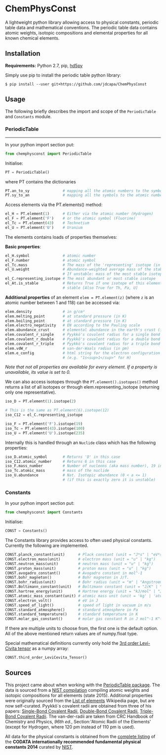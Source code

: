 # ChemPhysConst


A lightweight python library allowing access to physical constants, periodic table
 data and mathematical conventions.
The periodic table data contains atomic weights, isotopic compositions and
 elemental properties for all known chemical elements.

## Installation

**Requirements:** Python 2.7, pip,
 [hd5py](http://docs.h5py.org/en/latest/index.html)

Simply use pip to install the periodic table python library:

    $ pip install --user git+https://github.com/jdcapa/ChemPhysConst

## Usage

The following briefly describes the import and scope of the `PeriodicTable`
 and `Constants` module.

### PeriodicTable
-----

In your python import section put:

```python
from chemphysconst import PeriodicTable
```

Initialise:

```python
PT = PeriodicTable()
```

where PT contains the dictionaries

```python
PT.an_to_sy               # mapping all the atomic numbers to the symbols
PT.sy_to_an               # mapping all the symbols to the atomic numbers
```

Access elements via the PT.elements() method:

```python
el_H = PT.element(1)      # Either via the atomic number (Hydrogen)
el_F = PT.element('F')    # or the atomic symbol (Fluorine)
el_Tc = PT.element(43)    # Technetium
el_U = PT.element('U')    # Uranium
```

The elements contains loads of properties themselves:

**Basic properties**:

```python
el_H.symbol               # atomic number
el_F.number               # atomic symbol
el_Tc.mass                # The mass of the 'representing' isotope (in u)
el_U.weight               # Abundance-weighted average mass of the stable isotopes
                          # If unstable: mass of the most stable isotope (in u)
el_C.representing_isotope # The most abundant or most stable isotope
el_At.is_stable           # Returns True if one isotope of this element is
                          # stable [Also True for Th, Pa, U]
```
**Additional properties** of an element `elem = PT.element(z)` (where `z` is an
 atomic number between 1 and 118) can be accessed via:

```python
elem.density              # in g/cm³
elem.melting_point        # at standard pressure (in K)
elem.boiling_point        # at standard pressure (in K)
elem.electro_negativity   # EN according to the Pauling scale
elem.abundance_crust      # elemental abundance in the earth's crust (in mg/kg)
elem.covalent_r_single    # Pyykkö's covalent radius for a single bond (in pm)
elem.covalent_r_double    # Pyykkö's covalent radius for a double bond (in pm)
elem.covalent_r_triple    # Pyykkö's covalent radius for a triple bond (in pm)
elem.vdW_r                # van-der-Waals radius (in pm)
elem.e_config             # html string for the electron configuration
                          # (e.g. "1s<sup>1</sup>" for H)
```

*Note that not all properties are available for every element.*
*If a property is unavailable, its value is set to 0.*

We can also access isotopes through the `PT.element().isotopes()` method
 returns a list of all isotopes or through elem.representing_isotope (returning
 only one representative).

```python
iso_D = PT.element(1).isotope(2)

# This is the same as PT.element(6).isotope(12)
iso_C12 = el_C.representing_isotope

iso_F = PT.element('F').isotope(19)
iso_Tc = PT.element(43).isotope(100)
iso_U = PT.element('U').isotope(235)
```

Internally this is handled through an `Nuclide` class which has the following
 properties:

```python
iso_D.atomic_symbol       # Returns 'D' in this case
iso_C12.atomic_number     # Returns 6 in this case
iso_F.mass_number         # Number of nucleons (aka mass number), 19 in this case
iso_Tc.atomic_mass        # mass of the nuclide
iso_U.abundance           # Nat. Isotopic abundance (0 < a <= 1)
                          # (if this is exactly zero it is unstable)
```


### Constants


In your python import section put:

```python
from chemphysconst import Constants
```

Initialise:

```python
CONST = Constants()
```
The Constants library provides access to often used physical constants.
Currently the following are implemented.

```python
CONST.planck_constant(unit)      # Plack constant (unit = "J*s" | "eV*s" | "Eh*s" )
CONST.electron_mass(unit)        # electron mass (unit = "u" | "kg")
CONST.neutron_mass(unit)         # neutron mass (unit = "u" | "kg")
CONST.proton_mass(unit)          # proton mass (unit = "u" | "kg")
CONST.avogadro_constant()        # Avogadro constant in mol^-1
CONST.bohr_magneton()            # Bohr magneton in J/T.
CONST.bohr_radius(unit)          # Bohr radius (unit = "m" | "Angstroem")
CONST.Boltzmann_constant(unit)   # Boltzmann constant (unit = "J/K" | "eV/K" | "cm^-1/K")
CONST.hartree_energy(unit)       # Hartree energy (unit = "kJ/mol" | "J" | "kcal/mol" | "eV")
CONST.atomic_mass_constant(unit) # atomic mass unit (unit = 'kg' | 'atomic')
CONST.electron_volt()            # eV in J
CONST.speed_of_light()           # speed of light in vacuum in m/s
CONST.standard_atmosphere()      # standard atmosphere in Pa
CONST.standard_temperature()     # standard temperature in K
CONST.molar_gas_constant()       # molar gas constant R in J mol^-1 K^-1
```

If there are multiple units to choose from, the first one is the default
 option.
All of the above mentioned return values are of numpy.float type.

Special mathematical definitions currently only hold the
 [3rd order Levi-Civita tensor](https://en.wikipedia.org/wiki/Levi-Civita_symbol#Three_dimensions)
 as a numpy array:

```python
CONST.third_order_LeviCevita_Tensor()
```


## Sources

This project came about when working with the
 [PeriodicTable package](http://www.reflectometry.org/danse/elements.html).
The data is sourced from a
 [NIST compilation](http://www.nist.gov/pml/data/comp.cfm)
 compiling atomic weights and isotopic compositions for all elements
 (state 2015).
Additional properties were originally sourced from the
 [List of elements](https://en.wikipedia.org/wiki/List_of_elements)
 Wikipedia page, but are now self-curated.
Pyykkö`s covalent radii are obtained from three of his papers:
 [Single-Bond Covalent Radii](https://dx.doi.org/10.1002/chem.200800987),
 [Double-Bond Covalent Radii](https://dx.doi.org/10.1002/chem.200901472),
 [Triple-Bond Covalent Radii](https://dx.doi.org/10.1002/chem.200401299).
The van-der-radii are taken from  CRC Handbook of Chemistry and Physics,
*96th ed.*, Section:'Atomic Radii of the Elements' (except for Hydrogen, where
 120 pm instead of 110 pm is used).

All data for the physical constants is obtained from the
 [complete listing](http://physics.nist.gov/cuu/Constants/Table/allascii.txt) of
 the **CODATA internationally recommended fundamental physical constants 2014**
 curated by [NIST](http://physics.nist.gov/cuu/Constants/index.html).
